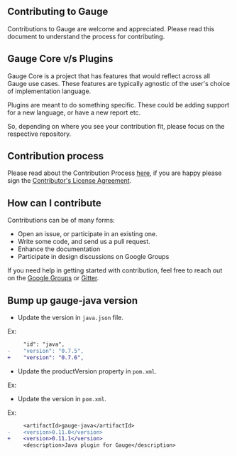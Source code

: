 ## Contributing to Gauge

Contributions to Gauge are welcome and appreciated. Please read this document to understand the process for contributing.

## Gauge Core v/s Plugins

Gauge Core is a project that has features that would reflect across all Gauge use cases. These features are typically agnostic of the user's choice of implementation language. 

Plugins are meant to do something specific. These could be adding support for a new language, or have a new report etc. 

So, depending on where you see your contribution fit, please focus on the respective repository.

## Contribution process

Please read about the Contribution Process [here](https://github.com/getgauge/gauge/blob/master/CONTRIBUTING.md), if you are happy please sign the [Contributor's License Agreement](https://gauge-bot.herokuapp.com/cla/). 

## How can I contribute

Contributions can be of many forms:

- Open an issue, or participate in an existing one. 
- Write some code, and send us a pull request.
- Enhance the documentation
- Participate in design discussions on Google Groups

If you need help in getting started with contribution, feel free to reach out on the [Google Groups](https://groups.google.com/forum/#!forum/getgauge) or [Gitter](https://gitter.im/getgauge/chat).


## Bump up gauge-java version

* Update the version in `java.json` file.

Ex:
```diff
     "id": "java",
-    "version": "0.7.5",
+    "version": "0.7.6",
```

* Update the productVersion property in `pom.xml`.

Ex:


* Update the version in `pom.xml`.

Ex:

```diff
     <artifactId>gauge-java</artifactId>
-    <version>0.11.0</version>
+    <version>0.11.1</version>
     <description>Java plugin for Gauge</description>
```
